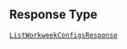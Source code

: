 ## Response Type

[`ListWorkweekConfigsResponse`](../../doc/models/list-workweek-configs-response.md)
